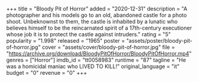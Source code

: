 +++
title = "Bloody Pit of Horror"
added = "2020-12-31"
description = "A photographer and his models go to an old, abandoned castle for a photo shoot. Unbeknownst to them, the castle is inhabited by a lunatic who believes himself to be the reincarnated spirit of a 17th-century executioner whose job it is to protect the castle against intruders."
rating = "5"
popularity = "1.998"
released = "1965"
poster = "assets/poster/bloody-pit-of-horror.jpg"
cover = "assets/cover/bloody-pit-of-horror.jpg"
file = "https://archive.org/download/BloodyPitOfHorror/BloodyPitOfHorror.mp4"
genres = ["Horror"]
imdb_id = "tt0058983"
runtime = "87"
tagline = "He was a homicidal maniac who LIVED TO KILL!"
original_language = "it"
budget = "0"
revenue = "0"
+++
